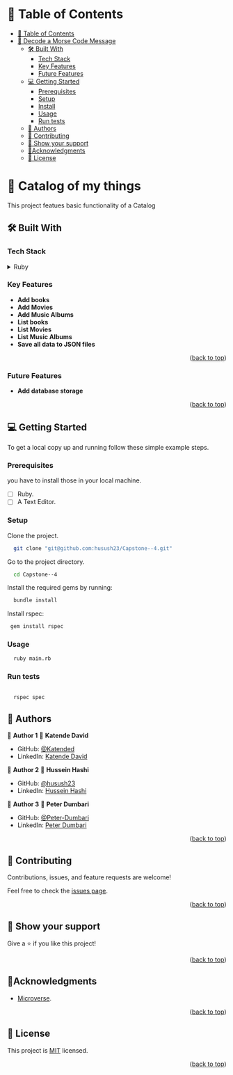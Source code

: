 <a name="readme-top"></a>

# 📗 Table of Contents

- [📗 Table of Contents](#-table-of-contents)
- [🎯 Decode a Morse Code Message](#-decode-a-morse-code-message)
  - [🛠 Built With ](#-built-with-)
    - [Tech Stack ](#tech-stack-)
    - [Key Features ](#key-features-)
    - [Future Features ](#key-features-)
  - [💻 Getting Started ](#-getting-started-)
    - [Prerequisites](#prerequisites)
    - [Setup](#setup)
    - [Install](#install)
    - [Usage](#usage)
    - [Run tests](#test)
  - [👥 Authors ](#-authors-)
  - [🤝 Contributing ](#-contributing-)
  - [👋 Show your support ](#-show-your-support-)
  - [🔭Acknowledgments ](#acknowledgments-)
  - [📝 License ](#-license-)

# 🎯 Catalog of my things<a name="about-project"></a>

This project featues basic functionality of a Catalog

## 🛠 Built With <a name="built-with"></a>

### Tech Stack <a name="tech-stack"></a>

<details>
  <summary>Ruby</summary>
</details>

### Key Features <a name="key-features"></a>

- **Add books**
- **Add Movies**
- **Add Music Albums**
- **List books**
- **List Movies**
- **List Music Albums**
- **Save all data to JSON files**

<p align="right">(<a href="#readme-top">back to top</a>)</p>

### Future Features <a name="future-features"></a>

- **Add database storage**

<p align="right">(<a href="#readme-top">back to top</a>)</p>

## 💻 Getting Started <a name="getting-started"></a>

To get a local copy up and running follow these simple example steps.

### Prerequisites

you have to install those in your local machine.

- [ ] Ruby.
- [ ] A Text Editor.

### Setup

Clone the project.

```bash
  git clone "git@github.com:husush23/Capstone--4.git"
```

Go to the project directory.

```bash
  cd Capstone--4
```

Install the required gems by running:

```sh
  bundle install
```

Install rspec:

```sh
 gem install rspec

```


### Usage

```bash
  ruby main.rb
```

### Run tests

```bash

  rspec spec

```

## 👤 Authors <a name="author"></a>

👤 **Author 1**
👤 **Katende David**

- GitHub: [@Katended](https://github.com/Katended/)
- LinkedIn: [Katende David](https://www.linkedin.com/in/katendedavid/)

👤 **Author 2**
👤 **Hussein Hashi**

- GitHub: [@husush23](https://github.com/husush23/)
- LinkedIn: [Hussein Hashi](https://www.linkedin.com/in/husseinkadare)

👤 **Author 3**
👤 **Peter Dumbari**

- GitHub: [@Peter-Dumbari](https://github.com/Peter-Dumbari/)
- LinkedIn: [Peter Dumbari](https://www.linkedin.com/in/peterdumbari)

<p align="right">(<a href="#readme-top">back to top</a>)</p>

## 🤝 Contributing <a name="contributing"></a>

Contributions, issues, and feature requests are welcome!

Feel free to check the [issues page](https://github.com/Katended/school-library/issues).

<p align="right">(<a href="#readme-top">back to top</a>)</p>

## 👋 Show your support <a name="support"></a>

Give a ⭐️ if you like this project!

<p align="right">(<a href="#readme-top">back to top</a>)</p>

## 🔭Acknowledgments <a name="acknowledgements"></a>

- [Microverse](https://www.microverse.org/).
<p align="right">(<a href="#readme-top">back to top</a>)</p>

## 📝 License <a name="license"></a>

This project is [MIT](./MIT.md) licensed.

<p align="right">(<a href="#readme-top">back to top</a>)</p>
